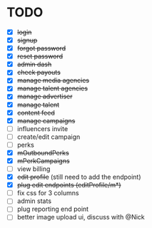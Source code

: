 # TODO

- [X] ~~login~~
- [X] ~~signup~~
- [X] ~~forgot password~~
- [X] ~~reset password~~
- [X] ~~admin dash~~
- [X] ~~check payouts~~
- [X] ~~manage media agencies~~
- [X] ~~manage talent agencies~~
- [X] ~~manage advertiser~~
- [X] ~~manage talent~~
- [X] ~~content feed~~
- [X] ~~manage campaigns~~
- [ ] influencers invite
- [ ] create/edit campaign
- [ ] perks
- [X] ~~mOutboundPerks~~
- [X] ~~mPerkCampaigns~~
- [ ] view billing
- [X] ~~edit profile~~ (still need to add the endpoint)
- [X] ~~plug edit endpoints (editProfile/m*)~~
- [ ] fix css for 3 columns
- [ ] admin stats
- [ ] plug reporting end point
- [ ] better image upload ui, discuss with @Nick
